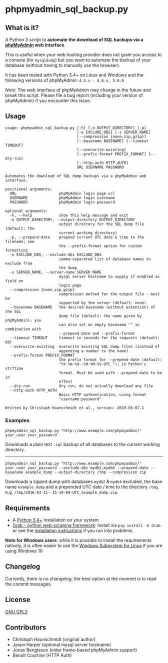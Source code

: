 # phpmyadmin_sql_backup.py


## What is it?

A Python 3 script to __automate the download of SQL backups via a 
[phpMyAdmin](https://www.phpmyadmin.net/) web interface__.

This is useful when your web hosting provider does not grant you access to a console (for `mysqldump`) but
you want to automate the backup of your database (without having to manually use the browser).

It has been tested with Python 3.4+ on Linux and Windows and the following versions of phpMyAdmin:
`4.3.x - 4.8.x, 5.0.0` 

_Note_: The web interface of phpMyAdmin may change in the future and break this script. Please file a bug report
(including your version of phpMyAdmin) if you encounter this issue.

## Usage

    usage: phpmyadmin_sql_backup.py [-h] [-o OUTPUT_DIRECTORY] [-p]
                                    [-e EXCLUDE_DBS] [-s SERVER_NAME]
                                    [--compression {none,zip,gzip}]
                                    [--basename BASENAME] [--timeout TIMEOUT]
                                    [--overwrite-existing]
                                    [--prefix-format PREFIX_FORMAT] [--dry-run]
                                    [--http-auth HTTP_AUTH]
                                    URL USERNAME PASSWORD
    
    Automates the download of SQL dump backups via a phpMyAdmin web interface.
    
    positional arguments:
      URL                   phpMyAdmin login page url
      USERNAME              phpMyAdmin login username
      PASSWORD              phpMyAdmin login password
    
    optional arguments:
      -h, --help            show this help message and exit
      -o OUTPUT_DIRECTORY, --output-directory OUTPUT_DIRECTORY
                            output directory for the SQL dump file (default: the
                            current working directory)
      -p, --prepend-date    prepend current UTC date & time to the filename; see
                            the --prefix-format option for custom formatting
      -e EXCLUDE_DBS, --exclude-dbs EXCLUDE_DBS
                            comma-separated list of database names to exclude from
                            the dump
      -s SERVER_NAME, --server-name SERVER_NAME
                            mysql server hostname to supply if enabled as field on
                            login page
      --compression {none,zip,gzip}
                            compression method for the output file - must be
                            supported by the server (default: none)
      --basename BASENAME   the desired basename (without extension) of the SQL
                            dump file (default: the name given by phpMyAdmin); you
                            can also set an empty basename "" in combination with
                            --prepend-date and --prefix-format
      --timeout TIMEOUT     timeout in seconds for the requests (default: 60)
      --overwrite-existing  overwrite existing SQL dump files (instead of
                            appending a number to the name)
      --prefix-format PREFIX_FORMAT
                            the prefix format for --prepend-date (default:
                            "%Y-%m-%d--%H-%M-%S-UTC_"); in Python's strftime
                            format. Must be used with --prepend-date to be in
                            effect
      --dry-run             dry run, do not actually download any file
      --http-auth HTTP_AUTH
                            Basic HTTP authentication, using format
                            "username:password"
    
    Written by Christoph Haunschmidt et al., version: 2019-05-07.1

### Examples

    phpmyadmin_sql_backup.py "http://www.example.com/phpmyadmin/" your_user your_password

Downloads a plain text `.sql` backup of all databases to the current working directory.

---

    phpmyadmin_sql_backup.py "http://www.example.com/phpmyadmin/" your_user your_password --exclude-dbs mydb2,mydb4 --prepend-date --basename example_dump --output-directory /tmp --compression zip

Downloads a zipped dump with databases `mydb2` & `mydb4` excluded, the base name `example_dump` and a prepended
UTC date / time to the directory `/tmp`, e.g. `/tmp/2016-03-11--15-19-04-UTC_example_dump.zip`.

## Requirements

 - A [Python 3.4+](https://www.python.org/) installation on your system
 - [Grab - python web-scraping framework](https://github.com/lorien/grab): Install via `pip install -U Grab` or see 
   the [installation instructions](https://grab.readthedocs.io/en/latest/usage/installation.html) if you run into problems.

__Note for Windows users__: while it is possible to install the requirements natively, it is often easier to use the
[Windows Subsystem for Linux](https://docs.microsoft.com/en-us/windows/wsl/install-win10) if you are using Windows 10

## Changelog

Currently, there is no changelog; the best option at the moment is to read the commit messages.

## License

[GNU GPL3](https://www.gnu.org/licenses/gpl-3.0.html)

## Contributors

 - Christoph Haunschmidt (original author)
 - Jason Harper (optional mysql server hostname)
 - Jonas Bengtsson (older frame-based phpMyAdmin support)
 - Benoît Courtine (HTTP Auth)
 
 
